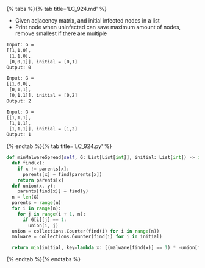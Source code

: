 {% tabs %}{% tab title='LC_924.md' %}

* Given adjacency matrix, and initial infected nodes in a list
* Print node when uninfected can save maximum amount of nodes, remove smallest if there are multiple

```txt
Input: G =
[[1,1,0],
 [1,1,0],
 [0,0,1]], initial = [0,1]
Output: 0

Input: G =
[[1,0,0],
 [0,1,1],
 [0,1,1]], initial = [0,2]
Output: 2

Input: G =
[[1,1,1],
 [1,1,1],
 [1,1,1]], initial = [1,2]
Output: 1
```

{% endtab %}{% tab title='LC_924.py' %}

```py
def minMalwareSpread(self, G: List[List[int]], initial: List[int]) -> int:
  def find(x):
    if x != parents[x]:
      parents[x] = find(parents[x])
    return parents[x]
  def union(x, y):
    parents[find(x)] = find(y)
  n = len(G)
  parents = range(n)
  for i in range(n):
    for j in range(i + 1, n):
      if G[i][j] == 1:
        union(i, j)
  union = collections.Counter(find(i) for i in range(n))
  malware = collections.Counter(find(i) for i in initial)

  return min(initial, key=lambda x: [(malware[find(x)] == 1) * -union[find(x)], x])
```

{% endtab %}{% endtabs %}
